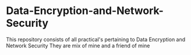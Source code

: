 # Data-Encryption-and-Network-Security


This repository consists of all practical's pertaining to Data Encryption and Network Security
They are mix of mine and a friend of mine
